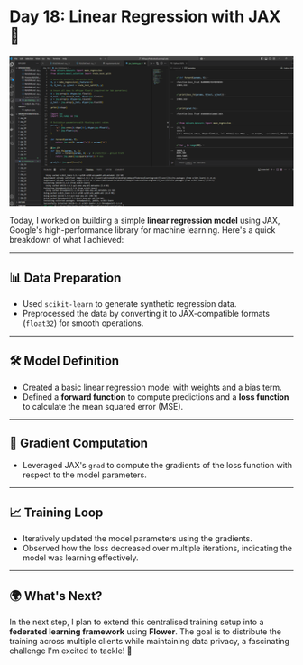 # Day 18: Linear Regression with JAX 🌟

![output](image.png)

Today, I worked on building a simple **linear regression model** using JAX, Google's high-performance library for machine learning. Here's a quick breakdown of what I achieved:

---

## 📊 Data Preparation  
- Used `scikit-learn` to generate synthetic regression data.
- Preprocessed the data by converting it to JAX-compatible formats (`float32`) for smooth operations.

---

## 🛠️ Model Definition  
- Created a basic linear regression model with weights and a bias term.
- Defined a **forward function** to compute predictions and a **loss function** to calculate the mean squared error (MSE).

---

## 🔄 Gradient Computation  
- Leveraged JAX's `grad` to compute the gradients of the loss function with respect to the model parameters.

---

## 📈 Training Loop  
- Iteratively updated the model parameters using the gradients.
- Observed how the loss decreased over multiple iterations, indicating the model was learning effectively.

---

## 🌍 What's Next?  
In the next step, I plan to extend this centralised training setup into a **federated learning framework** using **Flower**. The goal is to distribute the training across multiple clients while maintaining data privacy, a fascinating challenge I'm excited to tackle! 🚀
